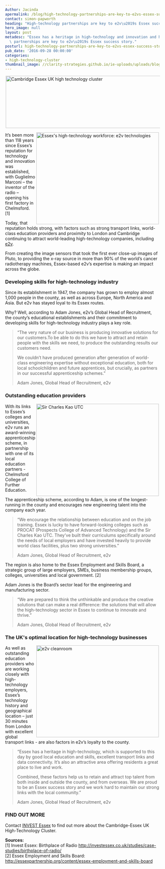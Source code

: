 ```yaml
---
Author: Jacinda
apermalink: /blog/high-technology-partnerships-are-key-to-e2vs-essex-success-story
contact: simon-papworth
heading: "High-technology partnerships are key to e2v\u2019s Essex success story"
hero_image: null
layout: post
metadesc: "Essex has a heritage in high-technology and innovation and high-technology\
  \ partnerships are key to e2v\u2019s Essex success story."
posturl: high-technology-partnerships-are-key-to-e2vs-essex-success-story
pub_date: '2016-09-28 00:00:00'
categories:
- high-technology-cluster
thumbnail_image: //clarity-strategies.github.io/ie-uploads/uploads/blog/e2v_cleanroom_%282%29_mini.jpg
---
```


<p><img alt="Cambridge Essex UK high technology cluster" src="//clarity-strategies.github.io/ie-uploads/uploads/blog/CEUHTC_icon_landscape_600.jpg" style="width: 600px; height: 170px; margin-left: 2px; margin-right: 2px;"/></p><p><img alt="Essex's high-technology workforce: e2v technologies" src="//clarity-strategies.github.io/ie-uploads/uploads/blog/cleanrm.grup0047_700.jpg" style="width: 400px; height: 299px; margin-left: 2px; margin-right: 2px; float: right;"/>It’s been more than 118 years since Essex’s reputation for technology and innovation was established, with Guglielmo Marconi – the inventor of the radio – opening his first factory in Chelmsford. [1]</p><p>Today, that reputation holds strong, with factors such as strong transport links, world-class education providers and proximity to London and Cambridge continuing to attract world-leading high-technology companies, including <a href="http://investessex.co.uk/studies/case-studies/e2v-technologies" target="_blank">e2v</a>.</p><p>From creating the image sensors that took the first ever close-up images of Pluto, to providing the x-ray source in more than 90% of the world’s cancer radiotherapy machines, Essex-based e2v’s expertise is making an impact across the globe.</p><h3>Developing skills for high-technology industry</h3><p>Since its establishment in 1947, the company has grown to employ almost 1,000 people in the county, as well as across Europe, North America and Asia. But e2v has stayed loyal to its Essex routes.</p><p>Why? Well, according to Adam Jones, e2v’s Global Head of Recruitment, the county’s educational establishments and their commitment to developing skills for high-technology industry plays a key role.</p><blockquote><p>“The very nature of our business is producing innovative solutions for our customers.To be able to do this we have to attract and retain people with the skills we need, to produce the outstanding results our customers need.</p><p>We couldn’t have produced generation after generation of world-class engineering expertise without exceptional education, both for local schoolchildren and future apprentices, but crucially, as partners in our successful apprenticeship schemes.”</p><p>Adam Jones, Global Head of Recruitment, e2v</p></blockquote><h3>Outstanding education providers</h3><p><img alt="Sir Charles Kao UTC" src="//clarity-strategies.github.io/ie-uploads/uploads/blog/Sir_Charles_Kao_UTC_Building_400.jpg" style="width: 400px; height: 300px; margin-left: 2px; margin-right: 2px; float: right;"/>With its links to Essex’s colleges and universities, e2v runs an award-winning apprenticeship scheme, in partnership with one of its local education partners - Chelmsford College of Further Education.</p><p>The apprenticeship scheme, according to Adam, is one of the longest-running in the county and encourages new engineering talent into the company each year.</p><blockquote><p>“We encourage the relationship between education and on the job training. Essex is lucky to have forward-looking colleges such as PROCAT (Prospects College of Advanced Technology) and the Sir Charles Kao UTC. They’ve built their curriculums specifically around the needs of local employers and have invested heavily to provide world class facilities, plus two strong universities.”</p><p>Adam Jones, Global Head of Recruitment, e2v</p></blockquote><p>The region is also home to the Essex Employment and Skills Board, a strategic group of large employers, SMEs, business membership groups, colleges, universities and local government. [2]</p><p>Adam Jones is the Board’s sector lead for the engineering and manufacturing sector.</p><blockquote><p>“We are prepared to think the unthinkable and produce the creative solutions that can make a real difference: the solutions that will allow the high-technology sector in Essex to continue to innovate and thrive.” </p><p>Adam Jones, Global Head of Recruitment, e2v</p></blockquote><h3>The UK's optimal location for high-technology businesses</h3><p><img alt="e2v cleanroom" src="//clarity-strategies.github.io/ie-uploads/uploads/blog/e2v_cleanroom_(2)_700.jpg" style="width: 400px; height: 299px; margin-left: 2px; margin-right: 2px; float: right;"/>As well as outstanding education providers who are working closely with high-technology employers, Essex’s technology history and geographical location – just 30 minutes from London with excellent global transport links - are also factors in e2v’s loyalty to the county.</p><blockquote><p>“Essex has a heritage in high-technology, which is supported to this day by good local education and skills, excellent transport links and data connectivity. It’s also an attractive area offering residents a great place to live and work.</p><p>Combined, these factors help us to retain and attract top talent from both inside and outside the county, and from overseas. We are proud to be an Essex success story and we work hard to maintain our strong links with the local community.”</p><p>Adam Jones, Global Head of Recruitment, e2v</p></blockquote><h3>FIND OUT MORE</h3><p>Contact <a href="../index.html" target="_blank">INVEST Essex</a> to find out more about the Cambridge-Essex UK High-Technology Cluster.</p><p><strong>Sources:</strong><br/>[1] Invest Essex: Birthplace of Radio <a href="http://investessex.co.uk/studies/case-studies/birthplace-of-radio" target="_blank">http://investessex.co.uk/studies/case-studies/birthplace-of-radio/</a><br/>[2] Essex Employment and Skills Board: <a href="http://essexpartnership.org/content/essex-employment-and-skills-board" target="_blank">http://essexpartnership.org/content/essex-employment-and-skills-board</a>  </p>
